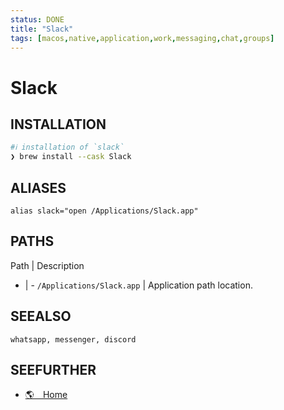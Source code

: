 ```yaml
---
status: DONE
title: "Slack"
tags: [macos,native,application,work,messaging,chat,groups]
---
```


# Slack

## INSTALLATION


```bash
#ℹ︎ installation of `slack`
❯ brew install --cask Slack
```



## ALIASES

    alias slack="open /Applications/Slack.app"


## PATHS

Path | Description
- | -
`/Applications/Slack.app` | Application path location.

## SEEALSO

    whatsapp, messenger, discord

## SEEFURTHER

- [🌎 Home](https://www.slack.com)
